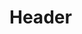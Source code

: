 <!-- TITLE: Programasyproyectos -->
<!-- SUBTITLE: A quick summary of Programasyproyectos -->

# Header